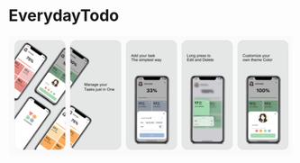 # EverydayTodo

 ![grab-landing-page](https://github.com/doyeon326/EverydayTodo/blob/main/screenshot/%EC%8A%A4%ED%81%AC%EB%A6%B0%EC%83%B7%202021-01-18%20%EC%98%A4%ED%9B%84%2012.58.27.png)

